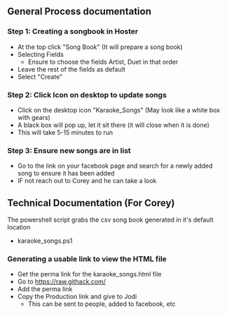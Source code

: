 ## General Process documentation

### Step 1: Creating a songbook in Hoster
- At the top click "Song Book" (It will prepare a song book)
- Selecting Fields
    - Ensure to choose the fields Artist, Duet in that order
- Leave the rest of the fields as default
- Select "Create"

### Step 2: Click Icon on desktop to update songs
- Click on the desktop icon "Karaoke_Songs" (May look like a white box with gears)
- A black box will pop up, let it sit there (it will close when it is done)
- This will take 5-15 minutes to run

### Step 3: Ensure new songs are in list
- Go to the link on your facebook page and search for a newly added song to ensure it has been added
- IF not reach out to Corey and he can take a look


## Technical Documentation (For Corey)
The powershell script grabs the csv song book generated in it's default location
- karaoke_songs.ps1

### Generating a usable link to view the HTML file
- Get the perma link for the karaoke_songs.html file
- Go to https://raw.githack.com/
- Add the perma link
- Copy the Production link and give to Jodi
    - This can be sent to people, added to facebook, etc 

